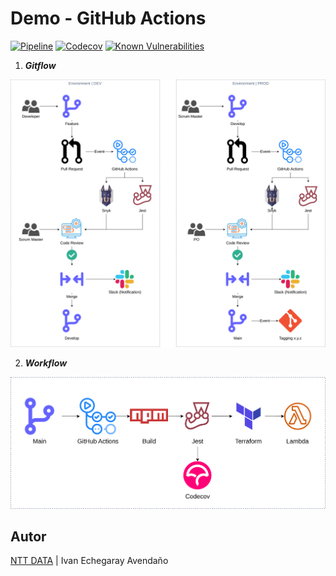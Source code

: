 # Demo - GitHub Actions

[![Pipeline](https://github.com/nttdata-masterclass/nttdata-demo-actions/actions/workflows/main.yml/badge.svg?branch=main)](https://github.com/nttdata-masterclass/nttdata-demo-actions/actions/workflows/main.yml)
[![Codecov](https://codecov.io/gh/nttdata-masterclass/nttdata-demo-actions/branch/main/graph/badge.svg?token=8YD0J1IDQA)](https://codecov.io/gh/nttdata-masterclass/nttdata-demo-actions)
[![Known Vulnerabilities](https://snyk.io/test/github/nttdata-masterclass/nttdata-demo-actions/badge.svg)](https://snyk.io/test/github/nttdata-masterclass/nttdata-demo-actions)

1. ***Gitflow***

<p align="center">
  <img src="docs/gitflow.png">
</p>

2. ***Workflow***

<p align="center">
  <img src="docs/workflow.png">
</p>


## Autor

[NTT DATA](https://pe.nttdata.com) | Ivan Echegaray Avendaño
